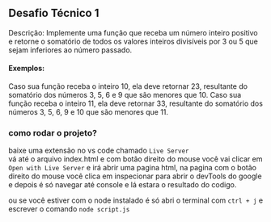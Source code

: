 ## Desafio Técnico 1
Descrição:
Implemente uma função que receba um número inteiro positivo e retorne o somatório de todos os valores inteiros divisíveis por 3 ou 5 que sejam inferiores ao número passado.

#### Exemplos:
Caso sua função receba o inteiro 10, ela deve retornar 23, resultante do somatório dos números 3, 5, 6 e 9 que são menores que 10.
Caso sua função receba o inteiro 11, ela deve retornar 33, resultante do somatório dos números 3, 5, 6, 9 e 10 que são menores que 11.

### como rodar o projeto?

baixe uma extensão no vs code chamado ```Live Server```<br>
vá até o arquivo index.html e com botão direito do mouse você vai clicar em ```Open with Live Server``` e irá abrir uma pagina html, na pagina com o botão direito do mouse você clica em inspecionar para abrir o devTools do google e depois é só navegar até console e lá estara o resultado do codigo.

ou se você estiver com o node instalado é só abri o terminal com ```ctrl + j``` e escrever o comando ```node script.js```